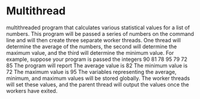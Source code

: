 # Multithread
multithreaded program that calculates various statistical values for a list of numbers. This program will be passed a series of numbers on the command line and will then create three separate worker threads. One thread will determine the average of the numbers, the second will determine the maximum value, and the third will determine the minimum value. For example, suppose your program is passed the integers  90 81 78 95 79 72 85 The program will report The average value is 82 The minimum value is 72 The maximum value is 95  The variables representing the average, minimum, and maximum values will be stored globally. The worker threads will set these values, and the parent thread will output the values once the workers have exited. 

